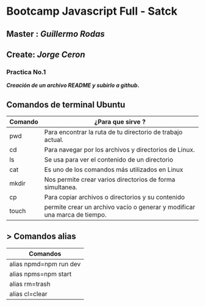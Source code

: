 # **Bootcamp Javascript Full - Satck**
## Master : **_Guillermo Rodas_**
## Create: **_Jorge Ceron_** 
### Practica No.1
**_Creación de un archivo README y subirlo a github_.**

## Comandos de terminal Ubuntu
| Comando | ¿Para que sirve ? |
| ------ | ------ | 
| pwd | Para encontrar la ruta de tu directorio de trabajo actual. |
| cd | Para navegar por los archivos y directorios de Linux. | 
| ls | Se usa para ver el contenido de un directorio|
| cat | Es uno de los comandos más utilizados en Linux | 
| mkdir | Nos permite crear varios directorios de forma simultanea. |
| cp | Para copiar archivos o directorios y su contenido |
| touch | permite crear un archivo vacío o generar y modificar una marca de tiempo.|

## > Comandos alias
|Comandos|
|------|
|alias npmd=npm run dev|
|alias npms=npm start| 
|alias rm=trash|
|alias cl=clear|


